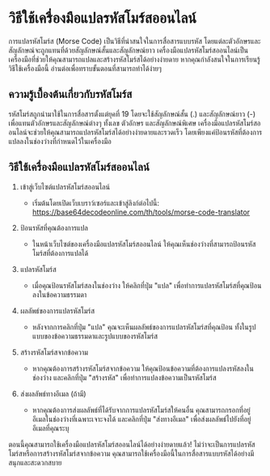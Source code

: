 วิธีใช้เครื่องมือแปลรหัสโมร์สออนไลน์
====================================

การแปลรหัสโมร์ส (Morse Code) เป็นวิธีที่น่าสนใจในการสื่อสารแบบรหัส โดยแต่ละตัวอักษรและสัญลักษณ์จะถูกแทนที่ด้วยสัญลักษณ์สั้นและสัญลักษณ์ยาว เครื่องมือแปลรหัสโมร์สออนไลน์เป็นเครื่องมือที่ช่วยให้คุณสามารถแปลและสร้างรหัสโมร์สได้อย่างง่ายดาย หากคุณกำลังสนใจในการเรียนรู้วิธีใช้เครื่องมือนี้ อ่านต่อเพื่อทราบขั้นตอนที่สามารถทำได้ง่ายๆ

ความรู้เบื้องต้นเกี่ยวกับรหัสโมร์ส
----------------------------------

รหัสโมร์สถูกนำมาใช้ในการสื่อสารตั้งแต่ยุคที่ 19 โดยจะใช้สัญลักษณ์สั้น (.) และสัญลักษณ์ยาว (-) เพื่อแทนตัวอักษรและสัญลักษณ์ต่างๆ ทั้งเลข ตัวอักษร และสัญลักษณ์พิเศษ เครื่องมือแปลรหัสโมร์สออนไลน์จะช่วยให้คุณสามารถแปลรหัสโมร์สได้อย่างง่ายดายและรวดเร็ว โดยเพียงแค่ป้อนรหัสที่ต้องการแปลลงในช่องว่างที่กำหนดไว้ในเครื่องมือ

วิธีใช้เครื่องมือแปลรหัสโมร์สออนไลน์
------------------------------------

1. เข้าสู่เว็บไซต์แปลรหัสโมร์สออนไลน์
    
    
    - เริ่มต้นโดยเปิดเว็บเบราว์เซอร์และเข้าสู่ลิงก์ต่อไปนี้: <https://base64decodeonline.com/th/tools/morse-code-translator>
2. ป้อนรหัสที่คุณต้องการแปล
    
    
    - ในหน้าเว็บไซต์ของเครื่องมือแปลรหัสโมร์สออนไลน์ ให้คุณเห็นช่องว่างที่สามารถป้อนรหัสโมร์สที่ต้องการแปลได้
3. แปลรหัสโมร์ส
    
    
    - เมื่อคุณป้อนรหัสโมร์สลงในช่องว่าง ให้คลิกที่ปุ่ม "แปล" เพื่อทำการแปลรหัสโมร์สที่คุณป้อนลงในข้อความธรรมดา
4. ผลลัพธ์ของการแปลรหัสโมร์ส
    
    
    - หลังจากการคลิกที่ปุ่ม "แปล" คุณจะเห็นผลลัพธ์ของการแปลรหัสโมร์สที่คุณป้อน ทั้งในรูปแบบของข้อความธรรมดาและรูปแบบของรหัสโมร์ส
5. สร้างรหัสโมร์สจากข้อความ
    
    
    - หากคุณต้องการสร้างรหัสโมร์สจากข้อความ ให้คุณป้อนข้อความที่ต้องการแปลงรหัสลงในช่องว่าง และคลิกที่ปุ่ม "สร้างรหัส" เพื่อทำการแปลงข้อความเป็นรหัสโมร์ส
6. ส่งผลลัพธ์ทางอีเมล (ถ้ามี)
    
    
    - หากคุณต้องการส่งผลลัพธ์ที่ได้รับจากการแปลรหัสโมร์สให้คนอื่น คุณสามารถกรอกที่อยู่อีเมลในช่องว่างที่เฉพาะเจาะจงได้ และคลิกที่ปุ่ม "ส่งทางอีเมล" เพื่อส่งผลลัพธ์ไปยังที่อยู่อีเมลที่คุณระบุ

ตอนนี้คุณสามารถใช้เครื่องมือแปลรหัสโมร์สออนไลน์ได้อย่างง่ายดายแล้ว! ไม่ว่าจะเป็นการแปลรหัสโมร์สหรือการสร้างรหัสโมร์สจากข้อความ คุณสามารถใช้เครื่องมือนี้ในการสื่อสารแบบรหัสได้อย่างมีสนุกและสะดวกสบาย